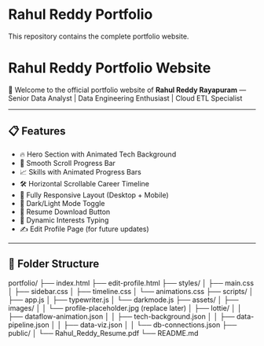 # Rahul Reddy Portfolio
This repository contains the complete portfolio website.
# Rahul Reddy Portfolio Website

🚀 Welcome to the official portfolio website of **Rahul Reddy Rayapuram** —  
Senior Data Analyst | Data Engineering Enthusiast | Cloud ETL Specialist

---

## 📋 Features
- 🔥 Hero Section with Animated Tech Background
- 🎯 Smooth Scroll Progress Bar
- 📈 Skills with Animated Progress Bars
- 🛠 Horizontal Scrollable Career Timeline
- 🎨 Fully Responsive Layout (Desktop + Mobile)
- 🌙 Dark/Light Mode Toggle
- 📄 Resume Download Button
- 📜 Dynamic Interests Typing
- ✍️ Edit Profile Page (for future updates)

---

## 📂 Folder Structure

portfolio/ 
├── index.html 
├── edit-profile.html 
├── styles/ │ 
             ├── main.css │ 
             ├── sidebar.css │ 
             ├── timeline.css │ 
             └── animations.css 
├── scripts/ │ 
              ├── app.js │ 
              ├── typewriter.js │ 
              └── darkmode.js 
├── assets/ │ ├── images/ 
│              │ 
                └── profile-placeholder.jpg (replace later) │ 
             ├── lottie/ 
│ 
│            ├── dataflow-animation.json │ 
             │ ├── tech-background.json │ 
             │ ├── data-pipeline.json │ 
             │ ├── data-viz.json │ 
             │ └── db-connections.json 
├── public/ │ 
             └── Rahul_Reddy_Resume.pdf 
└── README.md